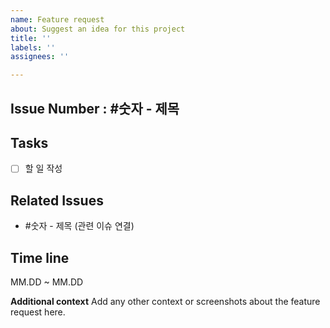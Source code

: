 ```yaml
---
name: Feature request
about: Suggest an idea for this project
title: ''
labels: ''
assignees: ''

---
```


## Issue Number : #숫자 - 제목

## Tasks
- [ ] 할 일 작성

## Related Issues
- #숫자 - 제목 (관련 이슈 연결)

## Time line
MM.DD ~ MM.DD


**Additional context**
Add any other context or screenshots about the feature request here.
